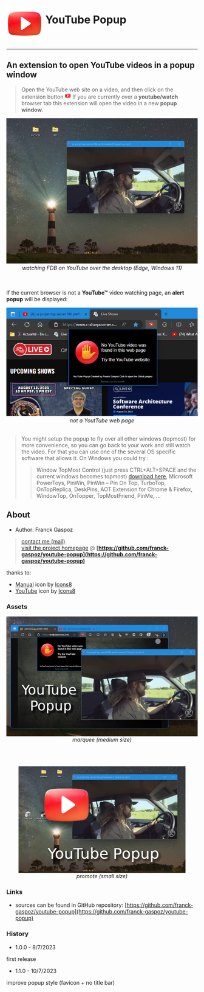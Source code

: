 # <img alt="you tube icon" src="src/icons/icons8-youtube-96.png" align="middle"> YouTube Popup
___


## An extension to open YouTube videos in a **popup window**

> Open the YouTube web site on a video, and then click on the extension button ![you tube small button](src/icons/icons8-youtube-16.png) If you are currently over a **youtube/watch** browser tab this extension will open the video in a new **popup window**.

<div align="center">
<img alt="watching FDB on YouTube while programming" src="doc/youtube-popup-fdb-v2.png">
<br>
<i>watching FDB on YouTube over the desktop (Edge, Windows 11)</i>
</div>

<br>
<br>

If the current browser is not a **YouTube™** video watching page, an **alert popup** will be displayed:

<div align="center">
<img alt="not a YoutTube web page" src="doc/youtube-popup-no-video.png">
<br>
<i>not a YoutTube web page</i>
</div>
<br>

> You might setup the popup to fly over all other windows (topmost) for more convenience, so you can go back to your work and still watch the video. For that you can use one of the several OS specific software that allows it. On Windows you could try :
>> Window TopMost Control (just press CTRL+ALT+SPACE and the current windows becomes topmost) [download here](https://www.sordum.org/9182/window-topmost-control-v1-2/), Microsoft PowerToys, PinWin, PinWin – Pin On Top, TurboTop, OnTopReplica, DeskPins, AOT Extension for Chrome & Firefox, WindowTop, OnTopper, TopMostFriend, PinMe, ...

## About

- Author: Franck Gaspoz<br> 
> [contact me (mail)](mailto:franck.gaspoz@gmail.com)<br>
[visit the project homepage](https://github.com/franck-gaspoz) @ **[https://github.com/franck-gaspoz/youtube-popup](https://github.com/franck-gaspoz/youtube-popup)**

thanks to: 
- <a target="_blank" href="https://icons8.com/icon/1CFLY7AQOCRy/manual">Manual</a> icon by <a target="_blank" href="https://icons8.com">Icons8</a>
- <a target="_blank" href="https://icons8.com/icon/qLVB1tIe9Ts9/youtube">YouTube</a> icon by <a target="_blank" href="https://icons8.com">Icons8</a> 

### Assets

<div align="center">
<img alt="marquee medium size" src="doc/marquee-youtube-popup-640-400-v2.png" align="middle">
<br><i>marquee (medium size)</i>
</div>

<br><br>

<div align="center">
<img alt="promote small size" src="doc/promote-youtube-popup-fdb-440-280-small-v2.png" align="middle">
<br><i>promote (small size)</i>
</div>

### Links

- sources can be found in GitHub repository: [https://github.com/franck-gaspoz/youtube-popup](https://github.com/franck-gaspoz/youtube-popup)

### History

- 1.0.0 - 8/7/2023 

first release
  
- 1.1.0 - 10/7/2023

improve popup style (favicon + no title bar)



